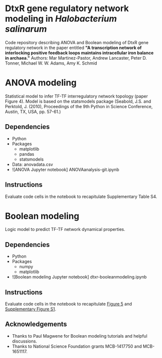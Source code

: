# DtxR gene regulatory network modeling in *Halobacterium salinarum*

Code repository describing ANOVA and Boolean modeling of DtxR gene regulatory network in the paper entitled **"A transcription network of interlocking positive feedback loops maintains intracellular iron balance in archaea."** Authors: Mar Martinez-Pastor, Andrew Lancaster, Peter D. Tonner, Michael W. W. Adams, Amy K. Schmid


# ANOVA modeling
Statistical model to infer TF-TF interregulatory network topology (paper Figure 4). Model is based on the statsmodels package (Seabold, J.S. and Perktold, J. (2010), Proceedings of the 9th Python in Science Conference, Austin, TX, USA, pp. 57-61.)

## Dependencies
- Python
- Packages
  - matplotlib
  - pandas
  - statsmodels
- Data: anovadata.csv
- ![ANOVA Jupyter notebook] ANOVAanalysis-git.ipynb

## Instructions 
Evaluate code cells in the notebook to recapitulate Supplementary Table S4. 

# Boolean modeling
Logic model to predict TF-TF network dynamical properties. 

## Dependencies
- Python
- Packages
    - numpy 
    - matplotlib
- ![Boolean modeling Jupyter notebook] dtxr-booleanmodeling.ipynb 

## Instructions
Evaluate code cells in the notebook to recapitulate [Figure 5](https://github.com/amyschmid/DtxR/raw/master/Fig5_boolean_output.pdf) and [Supplementary Figure S1](https://github.com/amyschmid/DtxR/raw/master/boolpic32sim_AND_supplement.pdf).

## Acknowledgements
- Thanks to Paul Magwene for Boolean modeling tutorials and helpful discussions.
- Thanks to National Science Foundation grants MCB-1417750 and MCB-1651117.



